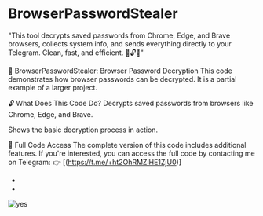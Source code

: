# BrowserPasswordStealer
"This tool decrypts saved passwords from Chrome, Edge, and Brave browsers, collects system info, and sends everything directly to your Telegram. Clean, fast, and efficient. 🚀🔓🤖"


🚀 BrowserPasswordStealer: Browser Password Decryption
This code demonstrates how browser passwords can be decrypted. It is a partial example of a larger project.

🔓 What Does This Code Do?
Decrypts saved passwords from browsers like Chrome, Edge, and Brave.

Shows the basic decryption process in action.

🔗 Full Code Access
The complete version of this code includes additional features. If you're interested, you can access the full code by contacting me on Telegram:
👉 [(https://t.me/+ht2OhRMZlHE1ZjU0)]

-
-

![yes](https://github.com/user-attachments/assets/dfb80dd0-0ccf-4d76-990b-b7cd13838097)
